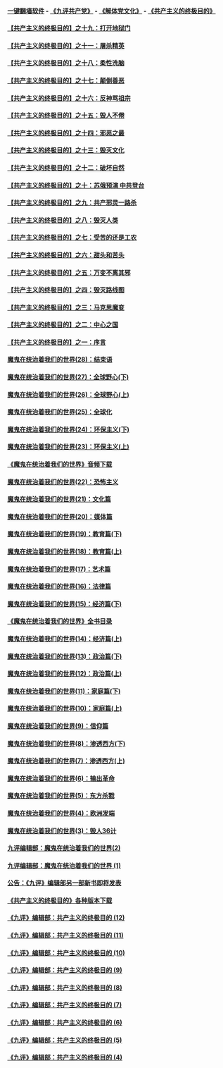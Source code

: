 #### [一键翻墙软件](https://github.com/gfw-breaker/nogfw/blob/master/README.md?t=05040337) -  [《九评共产党》](https://github.com/gfw-breaker/9ping.md?t=05040337) - [《解体党文化》](https://github.com/gfw-breaker/jtdwh.md?t=05040337) - [《共产主义的终极目的》](https://github.com/gfw-breaker/gczydzjmd.md?t=05040337)

#### [【共产主义的终极目的】之十九：打开地狱门](../pages/nsc422/n11206376.md?t=05040337) 

#### [【共产主义的终极目的】之十一：屠杀精英](../pages/nsc422/n11118442.md?t=05040337) 

#### [【共产主义的终极目的】之十八：柔性洗脑](../pages/nsc422/n11199994.md?t=05040337) 

#### [【共产主义的终极目的】之十七：颠倒善恶](../pages/nsc422/n11179782.md?t=05040337) 

#### [【共产主义的终极目的】之十六：反神骂祖宗](../pages/nsc422/n11166798.md?t=05040337) 

#### [【共产主义的终极目的】之十五：毁人不倦](../pages/nsc422/n11166792.md?t=05040337) 

#### [【共产主义的终极目的】之十四：邪恶之最](../pages/nsc422/n11150249.md?t=05040337) 

#### [【共产主义的终极目的】之十三：毁灭文化](../pages/nsc422/n11135227.md?t=05040337) 

#### [【共产主义的终极目的】之十二：破坏自然](../pages/nsc422/n11135214.md?t=05040337) 

#### [【共产主义的终极目的】之十：苏俄预演 中共登台](../pages/nsc422/n11118424.md?t=05040337) 

#### [【共产主义的终极目的】之九：共产邪灵一路杀](../pages/nsc422/n11114139.md?t=05040337) 

#### [【共产主义的终极目的】之八：毁灭人类](../pages/nsc422/n11108503.md?t=05040337) 

#### [【共产主义的终极目的】之七：受苦的还是工农](../pages/nsc422/n11101809.md?t=05040337) 

#### [【共产主义的终极目的】之六：甜头和苦头](../pages/nsc422/n11096971.md?t=05040337) 

#### [【共产主义的终极目的】之五：万变不离其邪](../pages/nsc422/n11091285.md?t=05040337) 

#### [【共产主义的终极目的】之四：毁灭路线图](../pages/nsc422/n11086284.md?t=05040337) 

#### [【共产主义的终极目的】之三：马克思魔变](../pages/nsc422/n11061941.md?t=05040337) 

#### [【共产主义的终极目的】之二：中心之国](../pages/nsc422/n11047728.md?t=05040337) 

#### [【共产主义的终极目的】之一：序言](../pages/nsc422/n11086077.md?t=05040337) 

#### [魔鬼在统治着我们的世界(28)：结束语](../pages/nsc422/n10936246.md?t=05040337) 

#### [魔鬼在统治着我们的世界(27)：全球野心(下)](../pages/nsc422/n10928319.md?t=05040337) 

#### [魔鬼在统治着我们的世界(26)：全球野心(上)](../pages/nsc422/n10900318.md?t=05040337) 

#### [魔鬼在统治着我们的世界(25)：全球化](../pages/nsc422/n10788205.md?t=05040337) 

#### [魔鬼在统治着我们的世界(24)：环保主义(下)](../pages/nsc422/n10695307.md?t=05040337) 

#### [魔鬼在统治着我们的世界(23)：环保主义(上)](../pages/nsc422/n10688613.md?t=05040337) 

#### [《魔鬼在统治着我们的世界》音频下载](../pages/nsc422/n10635553.md?t=05040337) 

#### [魔鬼在统治着我们的世界(22)：恐怖主义](../pages/nsc422/n10614727.md?t=05040337) 

#### [魔鬼在统治着我们的世界(21)：文化篇](../pages/nsc422/n10597706.md?t=05040337) 

#### [魔鬼在统治着我们的世界(20)：媒体篇](../pages/nsc422/n10586579.md?t=05040337) 

#### [魔鬼在统治着我们的世界(19)：教育篇(下)](../pages/nsc422/n10564808.md?t=05040337) 

#### [魔鬼在统治着我们的世界(18)：教育篇(上)](../pages/nsc422/n10526970.md?t=05040337) 

#### [魔鬼在统治着我们的世界(17)：艺术篇](../pages/nsc422/n10499093.md?t=05040337) 

#### [魔鬼在统治着我们的世界(16)：法律篇](../pages/nsc422/n10485969.md?t=05040337) 

#### [魔鬼在统治着我们的世界(15)：经济篇(下)](../pages/nsc422/n10469975.md?t=05040337) 

#### [《魔鬼在统治着我们的世界》全书目录](../pages/nsc422/n10464261.md?t=05040337) 

#### [魔鬼在统治着我们的世界(14)：经济篇(上)](../pages/nsc422/n10457370.md?t=05040337) 

#### [魔鬼在统治着我们的世界(13)：政治篇(下)](../pages/nsc422/n10448270.md?t=05040337) 

#### [魔鬼在统治着我们的世界(12)：政治篇(上)](../pages/nsc422/n10444576.md?t=05040337) 

#### [魔鬼在统治着我们的世界(11)：家庭篇(下)](../pages/nsc422/n10440961.md?t=05040337) 

#### [魔鬼在统治着我们的世界(10)：家庭篇(上)](../pages/nsc422/n10435448.md?t=05040337) 

#### [魔鬼在统治着我们的世界(9)：信仰篇](../pages/nsc422/n10432159.md?t=05040337) 

#### [魔鬼在统治着我们的世界(8)：渗透西方(下)](../pages/nsc422/n10429603.md?t=05040337) 

#### [魔鬼在统治着我们的世界(7)：渗透西方(上)](../pages/nsc422/n10426013.md?t=05040337) 

#### [魔鬼在统治着我们的世界(6)：输出革命](../pages/nsc422/n10421536.md?t=05040337) 

#### [魔鬼在统治着我们的世界(5)：东方杀戮](../pages/nsc422/n10417707.md?t=05040337) 

#### [魔鬼在统治着我们的世界(4)：欧洲发端](../pages/nsc422/n10414890.md?t=05040337) 

#### [魔鬼在统治着我们的世界(3)：毁人36计](../pages/nsc422/n10411583.md?t=05040337) 

#### [九评编辑部：魔鬼在统治着我们的世界(2)](../pages/nsc422/n10410036.md?t=05040337) 

#### [九评编辑部：魔鬼在统治着我们的世界 (1)](../pages/nsc422/n10406825.md?t=05040337) 

#### [公告：《九评》编辑部另一部新书即将发表](../pages/nsc422/n10405104.md?t=05040337) 

#### [《共产主义的终极目的》各种版本下载](../pages/nsc422/n10022138.md?t=05040337) 

#### [《九评》编辑部：共产主义的终极目的 (12)](../pages/nsc422/n9933272.md?t=05040337) 

#### [《九评》编辑部：共产主义的终极目的 (11)](../pages/nsc422/n9924973.md?t=05040337) 

#### [《九评》编辑部：共产主义的终极目的 (10)](../pages/nsc422/n9920883.md?t=05040337) 

#### [《九评》编辑部：共产主义的终极目的 (9)](../pages/nsc422/n9916363.md?t=05040337) 

#### [《九评》编辑部：共产主义的终极目的 (8)](../pages/nsc422/n9912488.md?t=05040337) 

#### [《九评》编辑部：共产主义的终极目的 (7)](../pages/nsc422/n9901176.md?t=05040337) 

#### [《九评》编辑部：共产主义的终极目的 (6)](../pages/nsc422/n9899359.md?t=05040337) 

#### [《九评》编辑部：共产主义的终极目的 (5)](../pages/nsc422/n9893174.md?t=05040337) 

#### [《九评》编辑部：共产主义的终极目的 (4)](../pages/nsc422/n9891246.md?t=05040337) 

